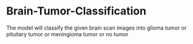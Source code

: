 # Brain-Tumor-Classification
The model will classify the given brain scan images into glioma tumor or pituitary tumor or meningioma tumor or no tumor
